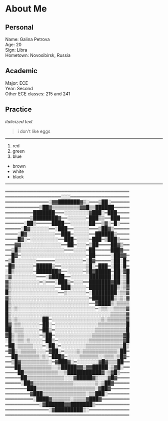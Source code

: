 # About Me

## Personal

Name: Galina Petrova  
Age: 20  
Sign: Libra  
Hometown: Novosibirsk, Russia  

## Academic

Major: ECE  
Year: Second  
Other ECE classes: 215 and 241  

## Practice

*italicized text*

> i don't like eggs

---

1. red
2. green
3. blue

- brown
- white
- black

---

════════════════════════════════════════
══════════════════░░░═══════════════════
══════════════░▓▓███████▓▒░═══▒██░══════
═══════════▒██▓▒▒▒▒▒▒▒▒▒▓▓█▒▒██████═════
═════════███████═══░░░░░░░░▓███░═███════
════════▒████████▓══░░░░░░═███▒▒══███═══
══════░██▒═════████══░░░░░░██══▒▓░═█░═══
═════░█▓░░░░░░══░███══░░░░░═══▒██▓▒═════
════░█▓░░░░░░░░░══███═░░░░░══██████▒════
════█▓░═░░░░░░░░░══███═░░░░═███═▒███▒═══
═══▓▓░░░░░░░░░░░░░══██═░░░═▒██════██▓▒══
══▒█▒░░░░░░░░░░░░░░═══░░░░═██═════███▓══
══█▓═░░░░░░░░░░░░░░░░░░░░░═██═════░██▓▓═
═▒█░░░░░░░══════░░░░░░░░░═░█▓═════░██░█═
═█▓░░░░░░═█████▒══░░░░░░░░▒█░═███═░██░█═
░█▒░░░░░░═███████▓══░░░░░═▒█▓█████═██░▓█
▒▓░░░░░░░░═══░▓████══░░░░░░███████░██░▒█
▓▒░░░░░░░░░═░═══░███▒═░░░══███████▓██░▒█
▓▒░░░░░░░░░░░░░░══███░░░░░═█████████▒░▒▓
█▒░░░░░░░░░░░░░░░══▒░░░░░░═░████████░▒▒▓
▓▒░░░░░░░░░░░░░░░░░░░░░░░░░═███████▒░▒░▓
█▒░░░░░░░░░░░░░░░░░░░░░░░░░══▓████▒░▒▒▒▒
█▒░▒░░░░░░░░░░░░░░░░░░░░░░░░░═░▒▒░░▒▒▒▒▓
█▒░░░░░░░░░░░░░░░░░░░░░░░░░░░░░░░░▒▒▒▒▒▓
█▒░▒░░░░░░░░██═░░░░░░░░░░░░░░░░▒░▒▒▒▒▒▒▓
█▓░▒▒░░░░░░═██░═░░░░░░░░░░░░░░▒▒▒▒▒▒▒▒▒█
██░▒▒▒░░░░░═██▒═░░░░░░░░░░░░░▒▒▒▒▒▒▒▒▒▒█
▓█▒░▒▒░░░░░═▒██═░░░░░░░░░░░░▒▒▒▒▒▒▒▒▒▒▓█
░█▒░▒▒░▒░░░░═██▒═░░░░░░░░░░▒▒▒▒▒▒▒▒▒▒▒▓█
═██░▒▒▒▒▒░░░═░██░═░░░░░░░░▒▒▒▒▒▒▒▒▒▒▒▒█▒
═▓█▒░▒▒▒▒▒░░░═▓██░═░░░░▒░▒▒▒▒▒▒▒▒▒▒▒░██═
══██▒▒▒▒▒▒▒░▒░═███▓═░░░░▒▒▒▒▒▒░░▒▒▒░▒█▓═
══▒█▓▒▒▒▒▒▒▒▒▒░═▓███▓░═░░░░░░░▓█▓▒▒▒██══
═══██▒▒▒▒▒▒▒▒▒▒░░▒█████▓▓▒▓▓█████░▒▓█░══
════██▒▒▒▒▒▒▒▒▒▒▒░░▒███████████▓░▒▓█▒═══
═════██▒▒▒▒▒▒▒▒▒▒▒▒░░░▓█████▓▒░░░▓█▓════
═════░██▓▒▒▒▒▒▒▒▒▒▒▒▒▒░░░░░░░▒░▒██▓═════
═══════███▒▒▒▒▒▒▒▒▒▒▒▒▒▒▒▒▒▒▒░▓██▓══════
════════▓███▒▒▒▒▒▒▒▒▒▒▒▒▒▒░▒▒███░═══════
═════════░████▓▒▒▒▒▒▒░▒▒▒▒▓███▓═════════
═══════════░▓██████▓▓███████▒═══════════
══════════════░▓█████████▒░═════════════
════════════════════════════════════════ 
